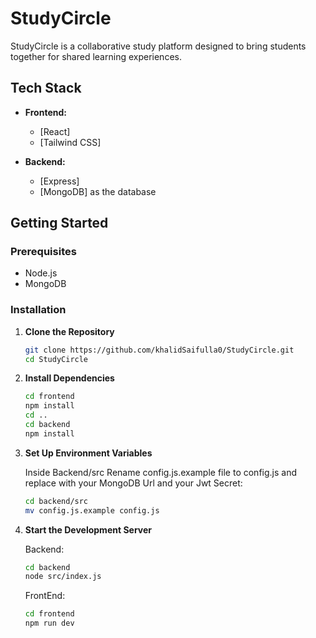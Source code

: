 # StudyCircle

StudyCircle is a collaborative study platform designed to bring students together for shared learning experiences.

## Tech Stack

- **Frontend:**
  - [React]
  - [Tailwind CSS]
  
- **Backend:**
  - [Express]
  - [MongoDB] as the database

## Getting Started

### Prerequisites

- Node.js
- MongoDB

### Installation

1. **Clone the Repository**

   ```bash
   git clone https://github.com/khalidSaifulla0/StudyCircle.git
   cd StudyCircle
   ```

2. **Install Dependencies**
   ```bash
   cd frontend
   npm install
   cd ..
   cd backend
   npm install
   ```
3. **Set Up Environment Variables**

   Inside Backend/src
   Rename config.js.example file to config.js and replace with your MongoDB Url and your Jwt Secret:

   ```bash
   cd backend/src
   mv config.js.example config.js
   ```

4. **Start the Development Server**

   Backend:
   ```bash
   cd backend 
   node src/index.js
   ```
   FrontEnd:
   ```bash
   cd frontend 
   npm run dev
   ```